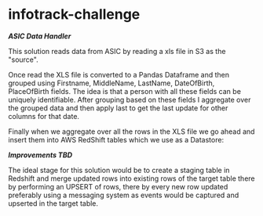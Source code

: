 # infotrack-challenge

***ASIC Data Handler***

This solution reads data from ASIC by reading a xls file in S3 as the "source".

Once read the XLS file is converted to a Pandas Dataframe and then grouped using Firstname, MiddleName, LastName, DateOfBirth, PlaceOfBirth fields. The idea is that a person with all these fields can be uniquely identifiable. After grouping based on these fields I aggregate over the grouped data and then apply last to get the last update for other columns for that date.


Finally when we aggregate over all the rows in the XLS file we go ahead and insert them into AWS RedShift tables which we use as a Datastore:



***Improvements TBD***

The ideal stage for this solution would be to create a staging table in Redshift and merge updated rows into existing rows of the target table there by performing an UPSERT of rows, there by every new row updated preferably using a messaging system as events would be captured and upserted in the target table. 



